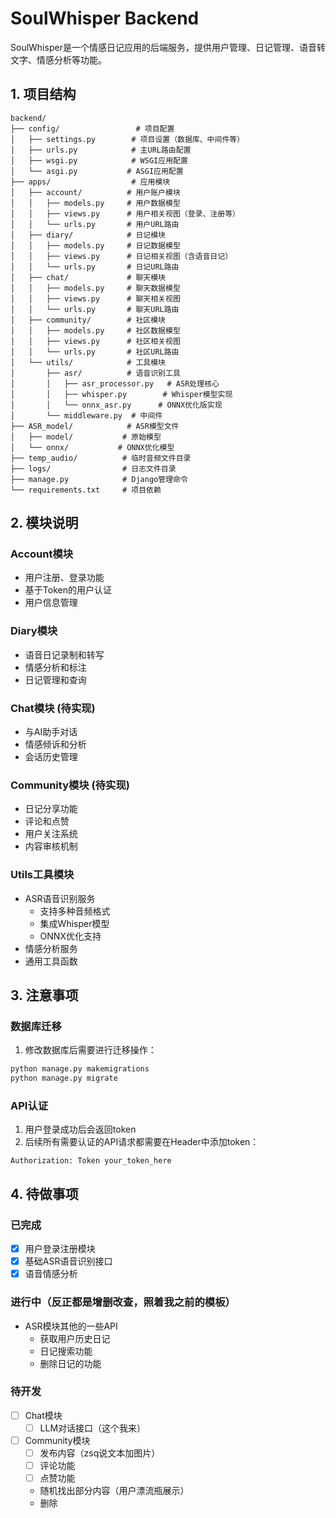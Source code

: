 # SoulWhisper Backend

SoulWhisper是一个情感日记应用的后端服务，提供用户管理、日记管理、语音转文字、情感分析等功能。

## 1. 项目结构

```
backend/
├── config/                 # 项目配置
│   ├── settings.py        # 项目设置（数据库、中间件等）
│   ├── urls.py            # 主URL路由配置
│   ├── wsgi.py            # WSGI应用配置
│   └── asgi.py           # ASGI应用配置
├── apps/                  # 应用模块
│   ├── account/          # 用户账户模块
│   │   ├── models.py     # 用户数据模型
│   │   ├── views.py      # 用户相关视图（登录、注册等）
│   │   └── urls.py       # 用户URL路由
│   ├── diary/            # 日记模块
│   │   ├── models.py     # 日记数据模型
│   │   ├── views.py      # 日记相关视图（含语音日记）
│   │   └── urls.py       # 日记URL路由
│   ├── chat/             # 聊天模块
│   │   ├── models.py     # 聊天数据模型
│   │   ├── views.py      # 聊天相关视图
│   │   └── urls.py       # 聊天URL路由
│   ├── community/        # 社区模块
│   │   ├── models.py     # 社区数据模型
│   │   ├── views.py      # 社区相关视图
│   │   └── urls.py       # 社区URL路由
│   └── utils/            # 工具模块
│       ├── asr/          # 语音识别工具
│       │   ├── asr_processor.py   # ASR处理核心
│       │   ├── whisper.py        # Whisper模型实现
│       │   └── onnx_asr.py      # ONNX优化版实现
│       └── middleware.py  # 中间件
├── ASR_model/            # ASR模型文件
│   ├── model/           # 原始模型
│   └── onnx/           # ONNX优化模型
├── temp_audio/          # 临时音频文件目录
├── logs/                # 日志文件目录
├── manage.py            # Django管理命令
└── requirements.txt     # 项目依赖

```

## 2. 模块说明

### Account模块
- 用户注册、登录功能
- 基于Token的用户认证
- 用户信息管理

### Diary模块
- 语音日记录制和转写
- 情感分析和标注
- 日记管理和查询

### Chat模块 (待实现)
- 与AI助手对话
- 情感倾诉和分析
- 会话历史管理

### Community模块 (待实现)
- 日记分享功能
- 评论和点赞
- 用户关注系统
- 内容审核机制

### Utils工具模块
- ASR语音识别服务
  - 支持多种音频格式
  - 集成Whisper模型
  - ONNX优化支持
- 情感分析服务
- 通用工具函数

## 3. 注意事项

### 数据库迁移
1. 修改数据库后需要进行迁移操作：
```bash
python manage.py makemigrations
python manage.py migrate
```

### API认证
1. 用户登录成功后会返回token
2. 后续所有需要认证的API请求都需要在Header中添加token：
```
Authorization: Token your_token_here
```

## 4. 待做事项

### 已完成
- [x] 用户登录注册模块
- [x] 基础ASR语音识别接口
- [x] 语音情感分析

### 进行中（反正都是增删改查，照着我之前的模板）
- ASR模块其他的一些API
  - 获取用户历史日记
  - 日记搜索功能
  - 删除日记的功能

### 待开发
- [ ] Chat模块
  - [ ] LLM对话接口（这个我来）
  
- [ ] Community模块
  - [ ] 发布内容（zsq说文本加图片）
  - [ ] 评论功能
  - [ ] 点赞功能
  - 随机找出部分内容（用户漂流瓶展示）
  - 删除

